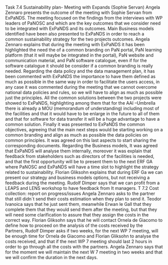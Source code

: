 

Task 7.4 Sustainability plan- Meeting with Expands (Sophie Servan)
Angela Zennaro presents the outcome of the meeting with Sophie Servan from ExPaNDS. The meeting focused on the findings from the interviews with WP leaders of PaNOSC and which are the key outcomes that we consider need to be integrated with ExPaNDS and its outcomes.  Main Business models identified have been also presented to ExPaNDS in order to reach a common sustainability strategy for the two projects outcomes. 
Angela Zennaro explains that during the meeting with ExPaNDS it has been highlighted the need the of a common branding on PaN portal, PaN learning platform (that it will maybe be integrated in the portal), PaN website and communication material, and PaN software catalogue, even if for the software catalogue it should be consider if a common branding is really needed. Regarding the data policy and the data management plan, it has been commented with ExPaNDS the importance to have them defined as much as possible in the same way in order to facilitate the users access, in any case it was commented during the meeting that we cannot overcome national data policies and rules, so we will have to align as much as possible just the principles. 
All the common solutions between the two projects were showed to ExPaNDS, highlighting among them that for the AAI –Umbrella there is already a MOU (memorandum of understanding) including most of the facilities and that it would have to be enlarge in the future to all of them and that for software for data transfer it will be a huge advantage to have a common solution. 
Finally it was presented to ExPaNDS the common objectives, agreeing that the main next steps would be starting working on a common branding and align as much as possible the data policies on common principles. It was agreed on this last aspects to start sharing the corresponding documents.  Regarding the Business models, It was agreed that ExPaNDS will analyse them internally, moreover it was explain that feedback from stakeholders such as directors of the facilities is needed, and that the first opportunity will be to present them to the next ERF GA where PaNOSC and ExPaNDS will have a time slot to highlight the strategy related to sustainability. Florian Gliksohn explains that during ERF Ga we can present our strategy and business models options, but not receiving a feedback during the meeting.  Rudolf Dimper says that we can profit from a LEAPS and LENS workshop to have feedback from It managers. 
T 7.2 Cost collection: report on progress/issues
Angela Zennaro asks to the partner that still didn´t send their costs estimation when they plan to send it. Teodor Ivanoica says that he just sent them, meanwhile Erwan le Gall that they complete them that they would send them after the meeting, but that they will need some clarification to assure that they assign the costs in the correct way.  Florian Gliksohn says that he will contact Ornela de Giacomo to define how to proceed on the analysis of the costs received by the Partners, Rudolf Dimper asks if two weeks, for the next WP 7 meeting,  will be enough time for Ornela de Giacomo and Florian Gliksohn to analyse the costs received, and that if the next WP 7 meeting should last  2 hours in order to go through all the costs with the partners. Angela Zennaro says that for the moment we will maintain the next W 7 meeting in two weeks and that we will confirm the duration in the next days. 
